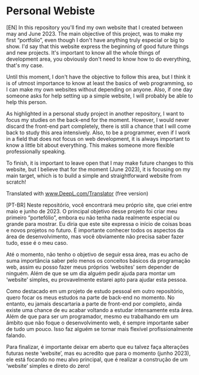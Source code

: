 # Personal Webiste

[EN] In this repository you'll find my own website that I created between may and June 2023. The main objective of this project, was to make my first “portfolio”, even though I don't have anything truly especial or big to show. I'd say that this website express the beginning of good future things and new projects. It's important to know all the whole things of development area, you obviously don't need to know how to do everything, that's my case.

Until this moment, I don't have the objective to follow this area, but I think it is of utmost importance to know at least the basics of web programming, so I can make my own websites without depending on anyone. Also, if one day someone asks for help setting up a simple website, I will probably be able to help this person.

As highlighted in a personal study project in another repository, I want to focus my studies on the back-end for the moment. However, I would never discard the front-end part completely, there is still a chance that I will come back to study this area intensively. Also, to be a programmer, even if I work in a field that does not focus on web development, it is always important to know a little bit about everything. This makes someone more flexible professionally speaking.

To finish, it is important to leave open that I may make future changes to this website, but I believe that for the moment (June 2023), it is focusing on my main target, which is to build a simple and straightforward website from scratch!

Translated with www.DeepL.com/Translator (free version)

[PT-BR] Neste repositório, você encontrará meu próprio site, que criei entre maio e junho de 2023. O principal objetivo desse projeto foi criar meu primeiro “portefólio”, embora eu não tenha nada realmente especial ou grande para mostrar. Eu diria que este site expressa o início de coisas boas e novos projetos no futuro. É importante conhecer todos os aspectos da área de desenvolvimento, mas você obviamente não precisa saber fazer tudo, esse é o meu caso.

Até o momento, não tenho o objetivo de seguir essa área, mas  eu acho de suma importância saber pelo menos os conceitos básicos da programação web, assim eu posso fazer meus próprios ‘websites’ sem depender de ninguém. Além de que se um dia alguém pedir ajuda para montar um ‘website’ simples, eu provavelmente estarei apto para ajudar esta pessoa.

Como destacado em um projeto de estudo pessoal em outro repositório, quero focar os meus estudos na parte de back-end no momento. No entanto, eu jamais descartaria a parte de front-end por completo, ainda existe uma chance de eu acabar voltando a estudar intensamente esta área. Além de que para ser um programador, mesmo eu trabalhando em um âmbito que não foque o desenvolvimento web, é sempre importante saber de tudo um pouco. Isso faz alguém se tornar mais flexível profissionalmente falando.

Para finalizar, é importante deixar em aberto que eu talvez faça alterações futuras neste ‘website’, mas eu acredito que para o momento (junho 2023), ele está focando no meu alvo principal, que é realizar a construção de um ‘website’ simples e direto do zero!






